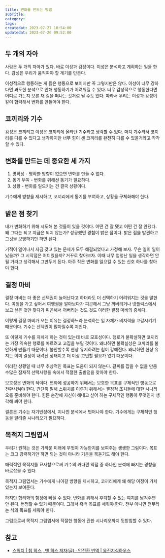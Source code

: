 ```yaml
---
title: 변화를 만드는 방법
subTitle:
category:
tags:
createdat: 2023-07-27 10:54:00
updatedat: 2023-07-26 09:52:00
---
```


## 두 개의 자아

사람은 두 개의 자아가 있다. 바로 이성과 감성이다. 이성은 분석하고 계획하는 일을
한다. 감성은 우리가 움직여야 할 계기를 만든다.  

이성적으로 행동하는 게 옳은 행동으로 보이지만 꼭 그렇지만은 않다. 이성이 너무
강하다면 과도한 분석으로 인해 행동하기가 어려워질 수 있다. 너무 감성적으로
행동한다면 어디로 가는지 모른 채 길을 떠나는 것처럼 될 수도 있다. 따라서 우리는 이성과 감성이 같이 협력해서 변화를 만들어야 한다.

## 코끼리와 기수

감성은 코끼리고 이성은 코끼리에 올라탄 기수라고 생각할 수 있다. 마치 기수라서
코끼리를 다를 수 있다고 생각하지만 너무 힘이 센 코끼리를 완전히 다를 수
있을거라고 착각할 수 있다.

## 변화를 만드는 데 중요한 세 가지

1. 명확성 - 명확한 방향이 없으면 변화를 만들 수 없다.
2. 동기 부여 - 변화를 위해선 동기가 필요하다.
3. 상황 - 변화를 일으키는 건 결국 상황이다.

기수에게 방향을 제시하고, 코끼리에게 동기를 부여하고, 상황을 구체화해야 한다.

## 밝은 점 찾기

내가 변화하기 위해 시도해 본 것들이 있을 것이다. 어떤 건 잘 됐고 어떤 건 잘 안됐다. 왜 그때는 되고 지금은 되지 않는가? 성공했던 경험이 밝은 점이다. 밝은
점을 발견하고 그것을 모방하기만 하면 된다.  

기적이 일어나서 지금 갖고 있는 문제가 모두 해결되었다고 가정해 보자. 무슨 일이
일어났을까? 그 시작점은 어디였을까? 거꾸로 찾아보자. 이때 너무 엄청난 일을
생각하면 안 될 거라고 생각해서 그만두게 된다. 아주 작은 변화를 일으킬 수 있는 신호
하나를 찾아야 한다.

## 결정 마비

결정 마비는 더 좋은 선택권이 늘어난다고 하더라도 더 선택하기 어려워지는 것을
말한다. 여행을 가고 싶어서 여행권을 알아보다가 피곤해서 그냥 꺼버리거나
넷플릭스에서 보고 싶은 것만 찾다가 피곤해서 꺼버리는 것도 것도 이러한 결정
마비의 증세다.  

이렇게 결정 마비가 오는 이유는 결정하느라 분석하는 일 자체가 의지력을 고갈시키기
때문이다. 기수는 선택권이 많아질수록 지친다.  

또 이렇게 기수를 지치게 하는 것이 있는데 바로 모호성이다. 행로가 불확실하면
코끼리는 가장 익숙한 행로를 따르려고 고집을 부릴 것이다. 왜냐하면 불확실성은
코끼리를 불안하게 만들기 때문이다. 불안할수록 현상 유지하려는 힘이 강해진다.
왜냐하면 현상 유지는 이미 결정이 내려진 상태이고 더 이상 고민할 필요가 없기
때문이다.  

이러한 상황일 때 너무 추상적인 목표는 도움이 되지 않는다. 갈피를 잡을 수 없을
만큼 수많은 잠재적 선택사항들 속에서 적절한 출발점을 찾아야 한다.  

모호성은 변화의 적이다. 변화에 성공하기 위해서는 모호한 목표를 구체적인 행동으로
전환시켜야 한다. 간단히 말해 스위치를 이루기 위해서는 결정적 조치들에 대한
시나리오를 준비해야 한다. 힘든 순간에 자신이 해내고 싶어 하는 구체적인 행동이
무엇인지 생각해 봐야 한다.  

결론은 기수는 자기반성에서, 지나친 분석에서 벗어나야 한다. 기수에게는 구체적인
행동을 알려줄 시나리오가 필요하다.

## 목적지 그림엽서

우리가 원하는 것은 가까운 미래에 무엇이 가능한지를 보여주는 생생한 그림이다.
목표는 크고 강력하기만 하면 되는 것이 아니라 기운을 북돋기도 해야 한다.  

매력적인 목적지를 묘사함으로써 기수의 커다란 약점 중 하나인 분석에 빠지는 경향을
바로잡을 수 있다.  

목적지 그림엽서는 기수에게 나아갈 방향을 제시하고, 코끼리에게 왜 해당 여정이
가치 있는지 보여준다.  

하지만 합리화의 함정에 빠질 수 있다. 변화를 위해서 후퇴할 수 있는 여지를
남겨주면 안 된다. 변명할 수 있기 때문이다. 그래서 흑백 목표를 세워야 한다. 전부
아니면 전무라는 식의 목표를 세워야 한다.  

그럼으로써 목적지 그림엽서에 적절한 행동에 관한 시나리오까지 뒷받침할 수 있다.

## 참고

- [스위치 \| 칩 히스 , 댄 히스 저자(글) · 안진환 번역 \| 웅진지식하우스](https://product.kyobobook.co.kr/detail/S000000404550)

